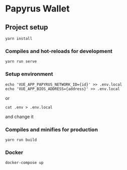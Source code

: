# Papyrus Wallet

## Project setup
```
yarn install
```

### Compiles and hot-reloads for development
```
yarn run serve
```

### Setup environment
```
echo 'VUE_APP_PAPYRUS_NETWORK_ID={id}' >> .env.local
echo 'VUE_APP_BIOS_ADDRESS={address}' >> .env.local
```
or
```
cat .env > .env.local
```
and change it

### Compiles and minifies for production
```
yarn run build
```

### Docker
```
docker-compose up
```
